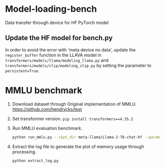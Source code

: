 # Model-loading-bench

Data transfer through device for HF PyTorch model

## Update the HF model for bench.py

In order to avoid the error with 'meta device no data', update the `register_buffer` function in the LLAVA model in `transformers/models/llama/modeling_llama.py` and `transformers/models/clip/modeling_clip.py` by setting the parameter to `persistent=True`. 

# MMLU benchmark 

1. Download dataset through Original implementation of MMLU. https://github.com/hendrycks/test

2. Set transformer version. `pip install transformers==4.35.2` 

3. Run MMLU evaluation benchmark. 
   ```bash
   python run_mmlu.py --ckpt_dir meta-llama/Llama-2-7b-chat-hf --param_size 7 --model_type llama | tee output.log
   ```
4. Extract the log file to generate the plot of memory usage through processing.
   ```bash
   python extract_log.py
   ```